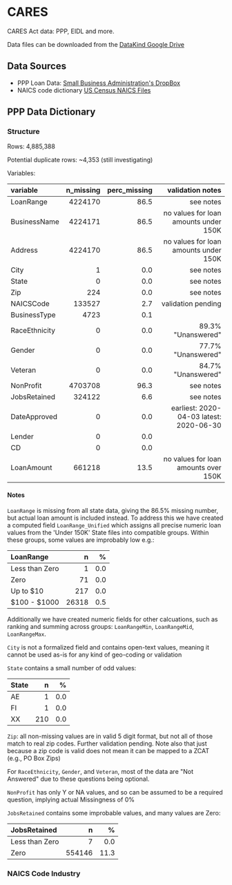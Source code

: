 # CARES

CARES Act data: PPP, EIDL and more.

Data files can be downloaded from the [DataKind Google Drive](https://drive.google.com/drive/folders/1oGw8sobXw4PC_SNQ9AcfCuR8RBu-te2o?usp=sharing)

## Data Sources

- PPP Loan Data: [Small Business Administration's DropBox](https://sba.app.box.com/s/tvb0v5i57oa8gc6b5dcm9cyw7y2ms6pp)
- NAICS code dictionary [US Census NAICS Files](https://www.census.gov/eos/www/naics/downloadables/downloadables.html)

## PPP Data Dictionary

### Structure

Rows: 4,885,388

Potential duplicate rows: ~4,353 (still investigating)

Variables:

|variable      | n_missing| perc_missing|                        validation notes |
|:-------------|---------:|------------:|----------------------------------------:|
|LoanRange     |   4224170|         86.5| see notes                               |
|BusinessName  |   4224171|         86.5| no values for loan amounts under 150K   |
|Address       |   4224170|         86.5| no values for loan amounts under 150K   |
|City          |         1|          0.0| see notes                               |
|State         |         0|          0.0| see notes                               |
|Zip           |       224|          0.0| see notes                               |
|NAICSCode     |    133527|          2.7| validation pending                      |
|BusinessType  |      4723|          0.1|                                         |
|RaceEthnicity |         0|          0.0| 89.3% "Unanswered"                      |
|Gender        |         0|          0.0| 77.7% "Unanswered"                      |
|Veteran       |         0|          0.0| 84.7% "Unanswered"                      |
|NonProfit     |   4703708|         96.3| see notes                               |
|JobsRetained  |    324122|          6.6| see notes                               |
|DateApproved  |         0|          0.0| earliest: 2020-04-03 latest: 2020-06-30 |
|Lender        |         0|          0.0|                                         |
|CD            |         0|          0.0|                                         |
|LoanAmount    |    661218|         13.5| no values for loan amounts over 150K    |

#### Notes

`LoanRange` is missing from all state data, giving the 86.5% missing 
number, but actual loan amount is included instead. To address this we
have created a computed field `LoanRange_Unified` which assigns all precise
numeric loan values from the 'Under 150K' State files into compatible groups.
Within these groups, some values are improbably low e.g.:

|LoanRange       |    n |  % |
|:---------------|-----:|---:|
|Less than Zero  |     1| 0.0|
|Zero            |    71| 0.0|
|Up to $10       |   217| 0.0|
|$100 - $1000    | 26318| 0.5|

Additionally we have created numeric fields for other calcuations, such
as ranking and summing across groups: `LoanRangeMin`, `LoanRangeMid`, 
`LoanRangeMax`.


`City` is not a formalized field and contains open-text values, meaning it 
cannot be used as-is for any kind of geo-coding or validation


`State` contains a small number of odd values: 

|State |    n |  % |
|:-----|-----:|---:| 
|AE    |     1| 0.0| zip cross-check suggests this is indeed a  military address outside the US
|FI    |     1| 0.0| zip cross-check suggests this should be FL
|XX    |   210| 0.0|


`Zip`: all non-missing values are in valid 5 digit format, but not all 
of those match to real zip codes. Further validation pending. Note also 
that just because a zip code is valid does not mean it can be mapped to 
a ZCAT (e.g., PO Box Zips)


For `RaceEthnicity`, `Gender`, and `Veteran`, most of the data are 
"Not Answered" due to these questions being optional.


`NonProfit` has only Y or NA values, and so can be assumed to be a required
question, implying actual Missingness of 0%


`JobsRetained` contains some improbable values, and many values are Zero:

|JobsRetained    |     n |   % |
|:---------------|------:|----:|
|Less than Zero  |      7|  0.0|
|Zero            | 554146| 11.3|


### NAICS Code Industry

